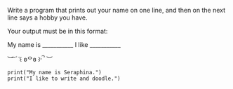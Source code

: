 Write a program that prints out your name on one line, and then on the next line says a hobby you have.

Your output must be in this format:

My name is ___________
I like ___________

︶ ͡ ۫ ˓꒰ ʚᄋɞ ꒱˒ ۫ ͡ ︶

```
print("My name is Seraphina.")
print("I like to write and doodle.")
```
